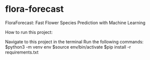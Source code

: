 # flora-forecast
FloraForecast: Fast Flower Species Prediction with Machine Learning

How to run this project:

Navigate to this project in the terminal
Run the following commands:
$python3 -m venv env
$source env/bin/activate
$pip install -r requirements.txt
